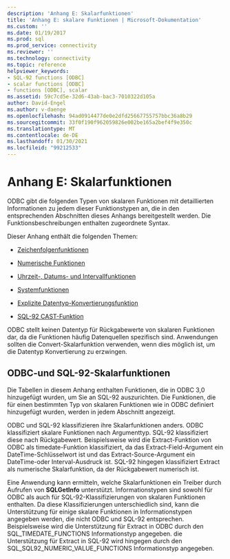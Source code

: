 ```yaml
---
description: 'Anhang E: Skalarfunktionen'
title: 'Anhang E: skalare Funktionen | Microsoft-Dokumentation'
ms.custom: ''
ms.date: 01/19/2017
ms.prod: sql
ms.prod_service: connectivity
ms.reviewer: ''
ms.technology: connectivity
ms.topic: reference
helpviewer_keywords:
- SQL-92 functions [ODBC]
- scalar functions [ODBC]
- functions [ODBC], scalar
ms.assetid: 59c7cd5e-32d6-43ab-bac3-7010322d105a
author: David-Engel
ms.author: v-daenge
ms.openlocfilehash: 94ad0914477de0e2dfd25667755757bbc36a8b29
ms.sourcegitcommit: 33f0f190f962059826e002be165a2bef4f9e350c
ms.translationtype: MT
ms.contentlocale: de-DE
ms.lasthandoff: 01/30/2021
ms.locfileid: "99212533"
---
```

# <a name="appendix-e-scalar-functions"></a>Anhang E: Skalarfunktionen
ODBC gibt die folgenden Typen von skalaren Funktionen mit detaillierten Informationen zu jedem dieser Funktionstypen an, die in den entsprechenden Abschnitten dieses Anhangs bereitgestellt werden. Die Funktionsbeschreibungen enthalten zugeordnete Syntax.  
  
 Dieser Anhang enthält die folgenden Themen:  
  
-   [Zeichenfolgenfunktionen](../../../odbc/reference/appendixes/string-functions.md)  
  
-   [Numerische Funktionen](../../../odbc/reference/appendixes/numeric-functions.md)  
  
-   [Uhrzeit-, Datums- und Intervallfunktionen](../../../odbc/reference/appendixes/time-date-and-interval-functions.md)  
  
-   [Systemfunktionen](../../../odbc/reference/appendixes/system-functions.md)  
  
-   [Explizite Datentyp-Konvertierungsfunktion](../../../odbc/reference/appendixes/explicit-data-type-conversion-function.md)  
  
-   [SQL-92 CAST-Funktion](../../../odbc/reference/appendixes/sql-92-cast-function.md)  
  
 ODBC stellt keinen Datentyp für Rückgabewerte von skalaren Funktionen dar, da die Funktionen häufig Datenquellen spezifisch sind. Anwendungen sollten die Convert-Skalarfunktion verwenden, wenn dies möglich ist, um die Datentyp Konvertierung zu erzwingen.  
  
## <a name="odbc-and-sql-92-scalar-functions"></a>ODBC-und SQL-92-Skalarfunktionen  
 Die Tabellen in diesem Anhang enthalten Funktionen, die in ODBC 3,0 hinzugefügt wurden, um Sie an SQL-92 auszurichten. Die Funktionen, die für einen bestimmten Typ von skalaren Funktionen wie in ODBC definiert hinzugefügt wurden, werden in jedem Abschnitt angezeigt.  
  
 ODBC und SQL-92 klassifizieren ihre Skalarfunktionen anders. ODBC klassifiziert skalare Funktionen nach Argumenttyp. SQL-92 klassifiziert diese nach Rückgabewert. Beispielsweise wird die Extract-Funktion von ODBC als timedate-Funktion klassifiziert, da das Extract-Field-Argument ein DateTime-Schlüsselwort ist und das Extract-Source-Argument ein DateTime-oder Interval-Ausdruck ist. SQL-92 hingegen klassifiziert Extract als numerische Skalarfunktion, da der Rückgabewert numerisch ist.  
  
 Eine Anwendung kann ermitteln, welche Skalarfunktionen ein Treiber durch Aufrufen von **SQLGetInfo** unterstützt. Informationstypen sind sowohl für ODBC als auch für SQL-92-Klassifizierungen von skalaren Funktionen enthalten. Da diese Klassifizierungen unterschiedlich sind, kann die Unterstützung für einige skalare Funktionen in Informationstypen angegeben werden, die nicht ODBC und SQL-92 entsprechen. Beispielsweise wird die Unterstützung für Extract in ODBC durch den SQL_TIMEDATE_FUNCTIONS Informationstyp angegeben. die Unterstützung für Extract in SQL-92 wird hingegen durch den SQL_SQL92_NUMERIC_VALUE_FUNCTIONS Informationstyp angegeben.

